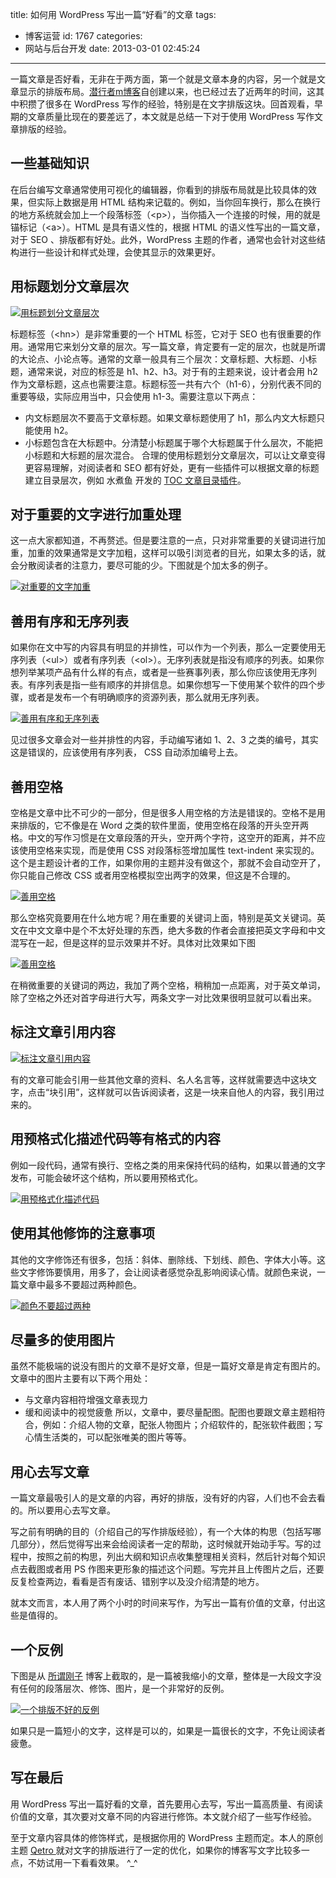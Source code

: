 title: 如何用 WordPress 写出一篇“好看”的文章
tags:
  - 博客运营
id: 1767
categories:
  - 网站与后台开发
date: 2013-03-01 02:45:24
---

一篇文章是否好看，无非在于两方面，第一个就是文章本身的内容，另一个就是文章显示的排版布局。[潜行者m博客](http://www.qianxingzhem.com)自创建以来，也已经过去了近两年的时间，这其中积攒了很多在 WordPress 写作的经验，特别是在文字排版这块。回首观看，早期的文章质量比现在的要差远了，本文就是总结一下对于使用 WordPress 写作文章排版的经验。

## 一些基础知识

在后台编写文章通常使用可视化的编辑器，你看到的排版布局就是比较具体的效果，但实际上数据是用 HTML 结构来记载的。例如，当你回车换行，那么在换行的地方系统就会加上一个段落标签（&lt;p&gt;），当你插入一个连接的时候，用的就是锚标记（&lt;a&gt;）。HTML 是具有语义性的，根据 HTML 的语义性写出的一篇文章，对于 SEO 、排版都有好处。此外，WordPress 主题的作者，通常也会针对这些结构进行一些设计和样式处理，会使其显示的效果更好。

## 用标题划分文章层次

[![用标题划分文章层次](http://qxzm-img.b0.upaiyun.com/blog/2013/03/1767/type0.png)](http://qxzm-img.b0.upaiyun.com/blog/2013/03/1767/type0.png)

标题标签（&lt;hn&gt;）是非常重要的一个 HTML 标签，它对于 SEO 也有很重要的作用。通常用它来划分文章的层次。写一篇文章，肯定要有一定的层次，也就是所谓的大论点、小论点等。通常的文章一般具有三个层次：文章标题、大标题、小标题，通常来说，对应的标签是 h1、h2、h3。对于有的主题来说，设计者会用 h2 作为文章标题，这点也需要注意。标题标签一共有六个（h1-6），分别代表不同的重要等级，实际应用当中，只会使用 h1-3。需要注意以下两点：

*   内文标题层次不要高于文章标题。如果文章标题使用了 h1，那么内文大标题只能使用 h2。
*   小标题包含在大标题中。分清楚小标题属于哪个大标题属于什么层次，不能把小标题和大标题的层次混合。
合理的使用标题划分文章层次，可以让文章变得更容易理解，对阅读者和 SEO 都有好处，更有一些插件可以根据文章的标题建立目录层次，例如 水煮鱼 开发的 [TOC 文章目录插件](http://blog.wpjam.com/project/toc/)。

## 对于重要的文字进行加重处理

这一点大家都知道，不再赘述。但是要注意的一点，只对非常重要的关键词进行加重，加重的效果通常是文字加粗，这样可以吸引浏览者的目光，如果太多的话，就会分散阅读者的注意力，要尽可能的少。下图就是个加太多的例子。

[![](http://qxzm-img.b0.upaiyun.com/blog/2013/03/1767/type1.png "对重要的文字加重")](http://qxzm-img.b0.upaiyun.com/blog/2013/03/1767/type1.png)

## 善用有序和无序列表

如果你在文中写的内容具有明显的并排性，可以作为一个列表，那么一定要使用无序列表（&lt;ul&gt;）或者有序列表（&lt;ol&gt;）。无序列表就是指没有顺序的列表。如果你想列举某项产品有什么样的有点，或者是一些赛事列表，那么你应该使用无序列表。有序列表是指一些有顺序的并排信息。如果你想写一下使用某个软件的四个步骤，或者是发布一个有明确顺序的资源列表，那么就用无序列表。

[![善用有序和无序列表](http://qxzm-img.b0.upaiyun.com/blog/2013/03/1767/type2.png)](http://qxzm-img.b0.upaiyun.com/blog/2013/03/1767/type2.png)

见过很多文章会对一些并排性的内容，手动编写诸如 1、2、3 之类的编号，其实这是错误的，应该使用有序列表， CSS 自动添加编号上去。

## 善用空格

空格是文章中比不可少的一部分，但是很多人用空格的方法是错误的。空格不是用来排版的，它不像是在 Word 之类的软件里面，使用空格在段落的开头空开两格。中文的写作习惯是在文章段落的开头，空开两个字符，这空开的距离，并不应该使用空格来实现，而是使用 CSS 对段落标签增加属性 text-indent 来实现的。这个是主题设计者的工作，如果你用的主题并没有做这个，那就不会自动空开了，你只能自己修改 CSS 或者用空格模拟空出两字的效果，但这是不合理的。

[![善用空格](http://qxzm-img.b0.upaiyun.com/blog/2013/03/1767/type3.png)](http://qxzm-img.b0.upaiyun.com/blog/2013/03/1767/type3.png)

那么空格究竟要用在什么地方呢？用在重要的关键词上面，特别是英文关键词。英文在中文文章中是个不太好处理的东西，绝大多数的作者会直接把英文字母和中文混写在一起，但是这样的显示效果并不好。具体对比效果如下图

[![善用空格](http://qxzm-img.b0.upaiyun.com/blog/2013/03/1767/type4.png)](http://qxzm-img.b0.upaiyun.com/blog/2013/03/1767/type4.png)

在稍微重要的关键词的两边，我加了两个空格，稍稍加一点距离，对于英文单词，除了空格之外还对首字母进行大写，两条文字一对比效果很明显就可以看出来。

## 标注文章引用内容

[![标注文章引用内容](http://qxzm-img.b0.upaiyun.com/blog/2013/03/1767/type5.png)](http://qxzm-img.b0.upaiyun.com/blog/2013/03/1767/type5.png)

有的文章可能会引用一些其他文章的资料、名人名言等，这样就需要选中这块文字，点击“块引用”，这样就可以告诉阅读者，这是一块来自他人的内容，我引用过来的。

## 用预格式化描述代码等有格式的内容

例如一段代码，通常有换行、空格之类的用来保持代码的结构，如果以普通的文字发布，可能会破坏这个结构，所以要用预格式化。

[![用预格式化描述代码](http://qxzm-img.b0.upaiyun.com/blog/2013/03/1767/type6.png)](http://qxzm-img.b0.upaiyun.com/blog/2013/03/1767/type6.png)

## 使用其他修饰的注意事项

其他的文字修饰还有很多，包括：斜体、删除线、下划线、颜色、字体大小等。这些文字修饰要慎用，用多了，会让阅读者感觉杂乱影响阅读心情。就颜色来说，一篇文章中最多不要超过两种颜色。

[![颜色不要超过两种](http://qxzm-img.b0.upaiyun.com/blog/2013/03/1767/type7.png)](http://qxzm-img.b0.upaiyun.com/blog/2013/03/1767/type7.png)

## 尽量多的使用图片

虽然不能极端的说没有图片的文章不是好文章，但是一篇好文章是肯定有图片的。文章中的图片主要有以下两个用处：

*   与文章内容相符增强文章表现力
*   缓和阅读中的视觉疲惫
所以，文章中，要尽量配图。配图也要跟文章主题相符合，例如：介绍人物的文章，配张人物图片；介绍软件的，配张软件截图；写心情生活类的，可以配张唯美的图片等等。

## 用心去写文章

一篇文章最吸引人的是文章的内容，再好的排版，没有好的内容，人们也不会去看的。所以要用心去写文章。

写之前有明确的目的（介绍自己的写作排版经验），有一个大体的构思（包括写哪几部分），然后觉得写出来会给阅读者一定的帮助，这时候就开始动手写。写的过程中，按照之前的构思，列出大纲和知识点收集整理相关资料，然后针对每个知识点去截图或者用 PS 作图来更形象的描述这个问题。写完并且上传图片之后，还要反复检查两边，看看是否有废话、错别字以及没介绍清楚的地方。

就本文而言，本人用了两个小时的时间来写作，为写出一篇有价值的文章，付出这些是值得的。

## 一个反例

下图是从 [所谓刚子](http://www.cgrabbit.info/blog/i-was-in-life-you-small-to-think-about.html) 博客上截取的，是一篇被我缩小的文章，整体是一大段文字没有任何的段落层次、修饰、图片，是一个非常好的反例。

[![一个排版不好的反例](http://qxzm-img.b0.upaiyun.com/blog/2013/03/1767/type8.png)](http://qxzm-img.b0.upaiyun.com/blog/2013/03/1767/type8.png)

如果只是一篇短小的文字，这样是可以的，如果是一篇很长的文字，不免让阅读者疲惫。

## 写在最后

用 WordPress 写出一篇好看的文章，首先要用心去写，写出一篇高质量、有阅读价值的文章，其次要对文章不同的内容进行修饰。本文就介绍了一些写作经验。

至于文章内容具体的修饰样式，是根据你用的 WordPress 主题而定。本人的原创主题 [Qetro ](http://www.qianxingzhem.com/theme/qetro)就对文字的排版进行了一定的优化，如果你的博客写文字比较多一点，不妨试用一下看看效果。 ^_^